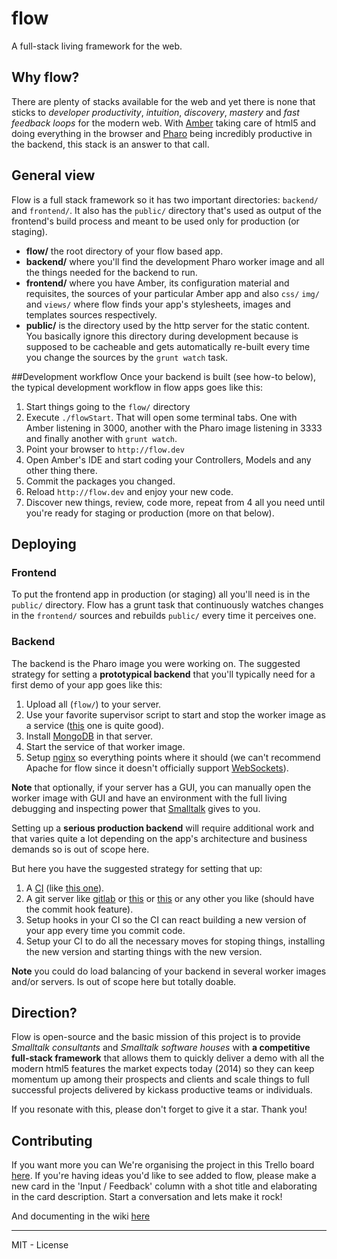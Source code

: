 flow
====

A full-stack living framework for the web. 

## Why flow?

There are plenty of stacks available for the web and yet there is none that sticks to *developer productivity*, *intuition*, *discovery*, *mastery* and *fast feedback loops* for the modern web. With [Amber](http://amber-lang.net/) taking care of html5 and doing everything in the browser and [Pharo](http://pharo.org/) being incredibly productive in the backend, this stack is an answer to that call. 

## General view

Flow is a full stack framework so it has two important directories:  `backend/` and `frontend/`. It also has the `public/` directory that's used as output of the frontend's build process and meant to be used only for production (or staging).

- **flow/** the root directory of your flow based app.
- **backend/** where you'll find the development Pharo worker image and all the things needed for the backend to run.
- **frontend/** where you have Amber, its configuration material and requisites, the sources of your particular Amber app and  also `css/` `img/` and `views/` where flow finds your app's stylesheets, images and templates sources respectively.
- **public/** is the directory used by the http server for the static content. You basically ignore this directory during development because is supposed to be cacheable and gets automatically re-built every time you change the sources by the `grunt watch` task.

##Development workflow
Once your backend is built (see how-to below), the typical development workflow in flow  apps goes like this:

1. Start things going to the `flow/` directory 
2. Execute `./flowStart`. That will open some terminal tabs. One with Amber listening in 3000, another with the Pharo image listening in 3333 and finally another with `grunt watch`.
2. Point your browser to `http://flow.dev`
3. Open Amber's IDE and start coding your Controllers, Models and any other thing there.
4. Commit the packages you changed.
5. Reload `http://flow.dev` and enjoy your new code.
6. Discover new things, review, code more, repeat from 4 all you need until you're ready for staging or production (more on that below).

## Deploying

### Frontend
To put the frontend app in production (or staging) all you'll need is in the `public/` directory. Flow has a grunt task that continuously watches changes in the `frontend/` sources and rebuilds `public/` every time it perceives one.

### Backend
The backend is the Pharo image you were working on. The suggested strategy for setting a **prototypical backend** that you'll typically need for a first demo of your app goes like this:

1. Upload all (`flow/`) to your server. 
2. Use your favorite supervisor script to start and stop the worker image as a service ([this](http://supervisord.org/) one is quite good).
3. Install [MongoDB](http://www.mongodb.org/) in that server.
4. Start the service of that worker image.
5. Setup [nginx](http://en.wikipedia.org/wiki/Nginx) so everything points where it should (we can't recommend Apache for flow since it doesn't officially support [WebSockets](http://en.wikipedia.org/wiki/WebSocket)).

**Note** that optionally, if your server has a GUI, you can manually open the worker image with GUI and have an environment with the full living debugging and inspecting power that [Smalltalk](http://en.wikipedia.org/wiki/Smalltalk) gives to you.

Setting up a **serious production backend** will require additional work and that varies quite a lot depending on the app's architecture and business demands so is out of scope here. 

But here you have the suggested strategy for setting that up: 

1. A [CI](http://en.wikipedia.org/wiki/Continuous_integration) (like [this one](http://jenkins-ci.org/)). 
2. A git server like [gitlab](https://about.gitlab.com/) or [this](https://github.com/) or [this](https://bitbucket.org/) or any other you like (should have the commit hook feature).
3. Setup hooks in your CI so the CI can react building a new version of your app every time you commit code.
3. Setup your CI to do all the necessary moves for stoping things, installing the new version and starting things with the new version.

**Note** you could do load balancing of your backend in several worker images and/or servers. Is out of scope here but totally doable.

## Direction?

Flow is open-source and the basic mission of this project is to provide *Smalltalk consultants* and *Smalltalk software houses* with **a competitive full-stack framework** that allows them to quickly deliver a demo with all the modern html5 features the market expects today (2014) so they can keep momentum up among their prospects and clients and scale things to full successful projects delivered by kickass productive teams or individuals.

If you resonate with this, please don't forget to give it a star. Thank you!

## Contributing

If you want more you can 
We're organising the project in this Trello board [here](https://trello.com/b/oQ17lPpV/flow). If you're having ideas you'd like to see added to flow, please make a new card in the 'Input / Feedback' column with a shot title and elaborating in the card description. Start a conversation and lets make it rock!

And documenting in the wiki [here](https://github.com/sebastianconcept/flow/wiki)


____

MIT - License